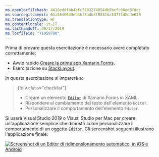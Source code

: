 ```yaml
---
ms.openlocfilehash: 4416eddfab4bfcf2b3274054db9bcfc60ed8fdec
ms.sourcegitcommit: 61a35d0643eb3bf5adb8f8831da54771d8dde626
ms.translationtype: HT
ms.contentlocale: it-IT
ms.lasthandoff: 09/17/2019
ms.locfileid: "71059700"
---
```

Prima di provare questa esercitazione è necessario avere completato correttamente:

- Avvio rapido [Creare la prima app Xamarin.Forms](~/get-started/first-app/index.md).
- Esercitazione su [StackLayout](~/get-started/tutorials/stacklayout/index.yml).

In questa esercitazione si imparerà a:

> [!div class="checklist"]
>
> - Creare un elemento [`Editor`](xref:Xamarin.Forms.Editor) di Xamarin.Forms in XAML.
> - Rispondere al cambiamento del testo dell'elemento `Editor`.
> - Personalizzare il comportamento dell'elemento `Editor`.

Si userà Visual Studio 2019 o Visual Studio per Mac per creare un'applicazione semplice che dimostri come personalizzare il comportamento di un oggetto [`Editor`](xref:Xamarin.Forms.Editor). Gli screenshot seguenti illustrano l'applicazione finale:

[![Screenshot di un Editor di ridimensionamento automatico, in iOS e Android](../images/customize-behavior.png "Editor di ridimensionamento automatico")](../images/customize-behavior-large.png#lightbox "Editor di ridimensionamento automatico")
